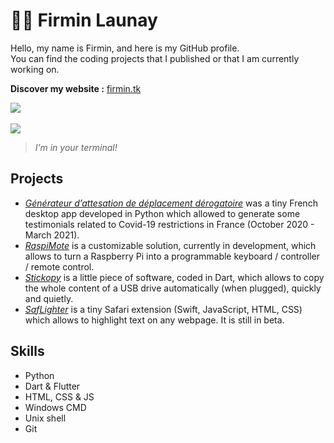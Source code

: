 # 👋🏻 Firmin Launay
Hello, my name is Firmin, and here is my GitHub profile.  
You can find the coding projects that I published or that I am currently working on.  
  
**Discover my website :** [firmin.tk](https://firmin.tk/)  

[<img style="cursor: default;" src="https://github-readme-stats.vercel.app/api?username=filau&theme=nord">](#)  
&nbsp;  
[<img style="cursor: default;" src="https://github.com/filau/filau/blob/main/curl.gif?raw=true">](#)
> *I’m in your terminal!*
## Projects
* [*Générateur d’attesation de déplacement dérogatoire*](https://github.com/FLA-Coding/ADD_202010) was a tiny French desktop app developed in Python which allowed to generate some testimonials related to Covid-19 restrictions in France (October 2020 - March 2021).
* [*RaspiMote*](https://github.com/RaspiMote/RaspiMote) is a customizable solution, currently in development, which allows to turn a Raspberry Pi into a programmable keyboard / controller / remote control.
* [*Stickopy*](https://github.com/FLA-Coding/Stickopy) is a little piece of software, coded in Dart, which allows to copy the whole content of a USB drive automatically (when plugged), quickly and quietly.
* [*SafLighter*](https://github.com/FLA-Coding/SafLighter) is a tiny Safari extension (Swift, JavaScript, HTML, CSS) which allows to highlight text on any webpage. It is still in beta.

## Skills
* Python
* Dart & Flutter
* HTML, CSS & JS
* Windows CMD
* Unix shell
* Git
